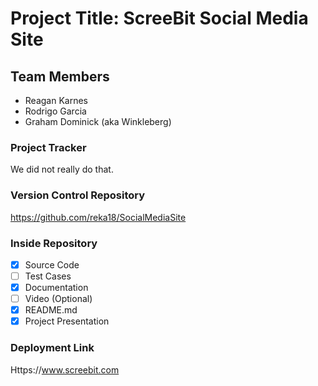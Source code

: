 # Project Title: ScreeBit Social Media Site

## Team Members

- Reagan Karnes
- Rodrigo Garcia
- Graham Dominick (aka Winkleberg)

### Project Tracker

We did not really do that.

###  Version Control Repository

https://github.com/reka18/SocialMediaSite

### Inside Repository

- [x] Source Code
- [ ] Test Cases
- [x] Documentation
- [ ] Video (Optional)
- [x] README.md
- [x] Project Presentation

### Deployment Link

Https://www.screebit.com